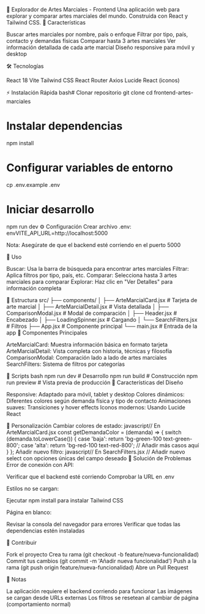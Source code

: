 🥋 Explorador de Artes Marciales - Frontend
Una aplicación web para explorar y comparar artes marciales del mundo. Construida con React y Tailwind CSS.
🚀 Características

Buscar artes marciales por nombre, país o enfoque
Filtrar por tipo, país, contacto y demandas físicas
Comparar hasta 3 artes marciales
Ver información detallada de cada arte marcial
Diseño responsive para móvil y desktop

🛠 Tecnologías

React 18
Vite
Tailwind CSS
React Router
Axios
Lucide React (iconos)

⚡ Instalación Rápida
bash# Clonar repositorio
git clone <url-del-repositorio>
cd frontend-artes-marciales

# Instalar dependencias
npm install

# Configurar variables de entorno
cp .env.example .env

# Iniciar desarrollo
npm run dev
⚙️ Configuración
Crear archivo .env:
envVITE_API_URL=http://localhost:5000

Nota: Asegúrate de que el backend esté corriendo en el puerto 5000

📱 Uso

Buscar: Usa la barra de búsqueda para encontrar artes marciales
Filtrar: Aplica filtros por tipo, país, etc.
Comparar: Selecciona hasta 3 artes marciales para comparar
Explorar: Haz clic en "Ver Detalles" para información completa

📁 Estructura
src/
├── components/
│   ├── ArteMarcialCard.jsx      # Tarjeta de arte marcial
│   ├── ArteMarcialDetail.jsx    # Vista detallada
│   ├── ComparisonModal.jsx      # Modal de comparación
│   ├── Header.jsx               # Encabezado
│   ├── LoadingSpinner.jsx       # Cargando
│   └── SearchFilters.jsx        # Filtros
├── App.jsx                      # Componente principal
└── main.jsx                     # Entrada de la app
🎯 Componentes Principales

ArteMarcialCard: Muestra información básica en formato tarjeta
ArteMarcialDetail: Vista completa con historia, técnicas y filosofía
ComparisonModal: Comparación lado a lado de artes marciales
SearchFilters: Sistema de filtros por categorías

📜 Scripts
bash npm run dev      # Desarrollo
npm run build    # Construcción
npm run preview  # Vista previa de producción
🎨 Características del Diseño

Responsive: Adaptado para móvil, tablet y desktop
Colores dinámicos: Diferentes colores según demanda física y tipo de contacto
Animaciones suaves: Transiciones y hover effects
Iconos modernos: Usando Lucide React

🔧 Personalización
Cambiar colores de estado:
javascript// En ArteMarcialCard.jsx
const getDemandaColor = (demanda) => {
  switch (demanda.toLowerCase()) {
    case 'baja': return 'bg-green-100 text-green-800';
    case 'alta': return 'bg-red-100 text-red-800';
    // Añadir más casos aquí
  }
};
Añadir nuevo filtro:
javascript// En SearchFilters.jsx
// Añadir nuevo select con opciones únicas del campo deseado
🐛 Solución de Problemas
Error de conexión con API:

Verificar que el backend esté corriendo
Comprobar la URL en .env

Estilos no se cargan:

Ejecutar npm install para instalar Tailwind CSS

Página en blanco:

Revisar la consola del navegador para errores
Verificar que todas las dependencias estén instaladas

🤝 Contribuir

Fork el proyecto
Crea tu rama (git checkout -b feature/nueva-funcionalidad)
Commit tus cambios (git commit -m 'Añadir nueva funcionalidad')
Push a la rama (git push origin feature/nueva-funcionalidad)
Abre un Pull Request

📝 Notas

La aplicación requiere el backend corriendo para funcionar
Las imágenes se cargan desde URLs externas
Los filtros se resetean al cambiar de página (comportamiento normal)